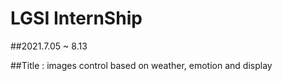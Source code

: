 # LGSI InternShip
##2021.7.05 ~ 8.13

##Title : images control based on weather, emotion and display
